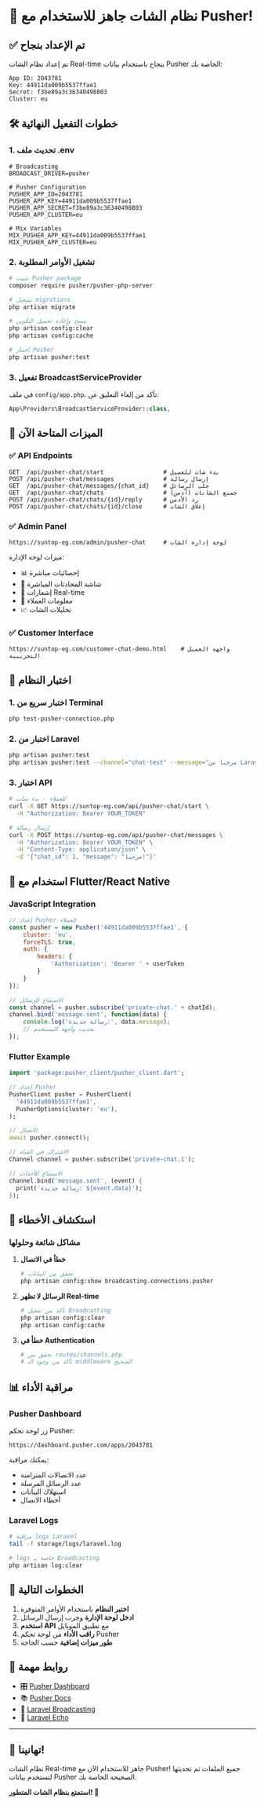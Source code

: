 # 🎉 نظام الشات جاهز للاستخدام مع Pusher!

## ✅ تم الإعداد بنجاح

تم إعداد نظام الشات Real-time بنجاح باستخدام بيانات Pusher الخاصة بك:

```
App ID: 2043781
Key: 44911da009b5537ffae1
Secret: f3be89a3c36340498803
Cluster: eu
```

## 🛠️ خطوات التفعيل النهائية

### 1. تحديث ملف .env

```env
# Broadcasting
BROADCAST_DRIVER=pusher

# Pusher Configuration
PUSHER_APP_ID=2043781
PUSHER_APP_KEY=44911da009b5537ffae1
PUSHER_APP_SECRET=f3be89a3c36340498803
PUSHER_APP_CLUSTER=eu

# Mix Variables
MIX_PUSHER_APP_KEY=44911da009b5537ffae1
MIX_PUSHER_APP_CLUSTER=eu
```

### 2. تشغيل الأوامر المطلوبة

```bash
# تثبيت Pusher package
composer require pusher/pusher-php-server

# تشغيل migrations
php artisan migrate

# مسح وإعادة تحميل التكوين
php artisan config:clear
php artisan config:cache

# اختبار Pusher
php artisan pusher:test
```

### 3. تفعيل BroadcastServiceProvider

في ملف `config/app.php`، تأكد من إلغاء التعليق عن:

```php
App\Providers\BroadcastServiceProvider::class,
```

## 🚀 الميزات المتاحة الآن

### ✅ API Endpoints

```
GET  /api/pusher-chat/start                 # بدء شات للعميل
POST /api/pusher-chat/messages              # إرسال رسالة
GET  /api/pusher-chat/messages/{chat_id}    # جلب الرسائل
GET  /api/pusher-chat/chats                 # جميع الشاتات (أدمن)
POST /api/pusher-chat/chats/{id}/reply      # رد الأدمن
POST /api/pusher-chat/chats/{id}/close      # إغلاق الشات
```

### ✅ Admin Panel

```
https://suntop-eg.com/admin/pusher-chat     # لوحة إدارة الشات
```

ميزات لوحة الإدارة:
- 📊 إحصائيات مباشرة
- 💬 شاشة المحادثات المباشرة
- 🔔 إشعارات Real-time
- 👥 معلومات العملاء
- 📈 تحليلات الشات

### ✅ Customer Interface

```
https://suntop-eg.com/customer-chat-demo.html    # واجهة العميل التجريبية
```

## 🧪 اختبار النظام

### 1. اختبار سريع من Terminal

```bash
php test-pusher-connection.php
```

### 2. اختبار من Laravel

```bash
php artisan pusher:test
php artisan pusher:test --channel="chat-test" --message="مرحبا من Laravel"
```

### 3. اختبار API

```bash
# للعملاء - بدء شات
curl -X GET https://suntop-eg.com/api/pusher-chat/start \
  -H "Authorization: Bearer YOUR_TOKEN"

# إرسال رسالة
curl -X POST https://suntop-eg.com/api/pusher-chat/messages \
  -H "Authorization: Bearer YOUR_TOKEN" \
  -H "Content-Type: application/json" \
  -d '{"chat_id": 1, "message": "مرحبا!"}'
```

## 📱 استخدام مع Flutter/React Native

### JavaScript Integration

```javascript
// إعداد Pusher للعملاء
const pusher = new Pusher('44911da009b5537ffae1', {
    cluster: 'eu',
    forceTLS: true,
    auth: {
        headers: {
            'Authorization': 'Bearer ' + userToken
        }
    }
});

// الاستماع للرسائل
const channel = pusher.subscribe('private-chat.' + chatId);
channel.bind('message.sent', function(data) {
    console.log('رسالة جديدة:', data.message);
    // تحديث واجهة المستخدم
});
```

### Flutter Example

```dart
import 'package:pusher_client/pusher_client.dart';

// إعداد Pusher
PusherClient pusher = PusherClient(
  '44911da009b5537ffae1',
  PusherOptions(cluster: 'eu'),
);

// الاتصال
await pusher.connect();

// الاشتراك في القناة
Channel channel = pusher.subscribe('private-chat.1');

// الاستماع للأحداث
channel.bind('message.sent', (event) {
  print('رسالة جديدة: ${event.data}');
});
```

## 🔧 استكشاف الأخطاء

### مشاكل شائعة وحلولها

1. **خطأ في الاتصال**
   ```bash
   # تحقق من البيانات
   php artisan config:show broadcasting.connections.pusher
   ```

2. **الرسائل لا تظهر Real-time**
   ```bash
   # تأكد من تفعيل Broadcasting
   php artisan config:clear
   php artisan config:cache
   ```

3. **خطأ في Authentication**
   ```bash
   # تحقق من routes/channels.php
   # تأكد من وجود الـ middleware الصحيح
   ```

## 📊 مراقبة الأداء

### Pusher Dashboard

زر لوحة تحكم Pusher:
```
https://dashboard.pusher.com/apps/2043781
```

يمكنك مراقبة:
- عدد الاتصالات المتزامنة
- عدد الرسائل المرسلة
- استهلاك البيانات
- أخطاء الاتصال

### Laravel Logs

```bash
# مراقبة logs Laravel
tail -f storage/logs/laravel.log

# logs خاصة بـ Broadcasting
php artisan log:clear
```

## 🎯 الخطوات التالية

1. **اختبر النظام** باستخدام الأوامر المتوفرة
2. **ادخل لوحة الإدارة** وجرب إرسال الرسائل
3. **استخدم API** مع تطبيق الموبايل
4. **راقب الأداء** من لوحة تحكم Pusher
5. **طور ميزات إضافية** حسب الحاجة

## 🔗 روابط مهمة

- 🎛️ [Pusher Dashboard](https://dashboard.pusher.com/apps/2043781)
- 📚 [Pusher Docs](https://pusher.com/docs)
- 🐘 [Laravel Broadcasting](https://laravel.com/docs/broadcasting)
- 📡 [Laravel Echo](https://laravel.com/docs/broadcasting#client-side-installation)

---

## 🎉 تهانينا!

نظام الشات Real-time جاهز للاستخدام الآن مع Pusher! 
جميع الملفات تم تحديثها لتستخدم بيانات Pusher الصحيحة الخاصة بك.

**استمتع بنظام الشات المتطور! 🚀**
